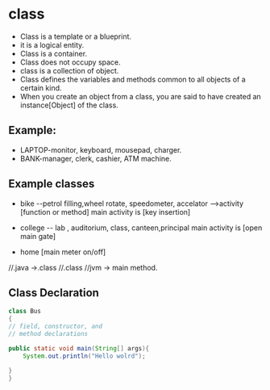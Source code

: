 # class
* Class is a template or a blueprint.
* it is a logical entity.
* Class is a container.
* Class does not occupy space.
* class is a collection of object.
* Class defines the variables and methods common to all objects of a certain kind. 
* When you create an object from a class, you are said to have created an instance[Object] of the class.

## Example:
*	LAPTOP-monitor, keyboard, mousepad, charger.
*	BANK-manager, clerk, cashier, ATM machine.

## Example classes
* bike --petrol filling,wheel rotate, speedometer, accelator -->activity [function or method]
main activity is [key insertion]

* college -- lab , auditorium, class, canteen,principal
main activity is [open main gate]

* home [main meter on/off]

//.java ->.class
//.class //jvm -> main method.




## Class Declaration
```Java
class Bus 
{
// field, constructor, and
// method declarations

public static void main(String[] args){
    System.out.println("Hello wolrd");

}
}
```

